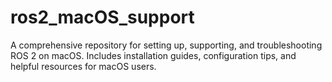 # ros2_macOS_support
A comprehensive repository for setting up, supporting, and troubleshooting ROS 2 on macOS. Includes installation guides, configuration tips, and helpful resources for macOS users.
